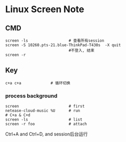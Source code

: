 Linux Screen Note
=================

CMD
---

``` shell
screen -ls                  # 查看所有session
screen -S 10260.pts-21.blue-ThinkPad-T430s  -X quit
                            #不登入, 结束
screen -r
```

Key
---

    c+a c+a             # 循环切换

### process background

``` shell
screen                      # first
netease-cloud-music %U      # run
# C+a & C+d
screen -ls                  # list
screen -r foo               # attach
```

Ctrl+A and Ctrl+D, and session后台运行
